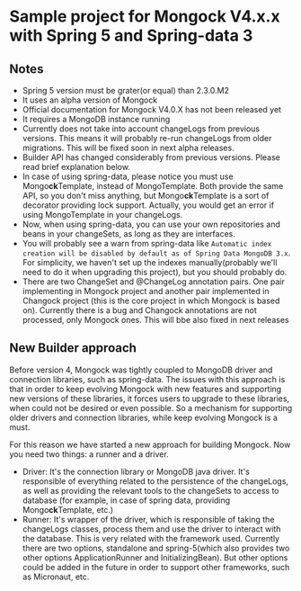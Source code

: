 
# Sample project for Mongock V4.x.x with Spring 5 and Spring-data 3

## Notes
* Spring 5 version must be grater(or equal) than 2.3.0.M2
* It uses an alpha version of Mongock
* Official documentation for Mongock V4.0.X has not been released yet
* It requires a MongoDB instance running
* Currently does not take into account changeLogs from previous versions. 
This means it will probably re-run changeLogs from older migrations. 
This will be fixed soon in next alpha releases.
* Builder API has changed considerably from previous versions. Please read brief explanation below.
* In case of using spring-data, please notice you must use Mongo**ck**Template, instead of MongoTemplate.
Both provide the same API, so you don't miss anything, but Mongo**ck**Template is a sort of decorator providing 
lock support. Actually, you would get an error if using MongoTemplate in your changeLogs.
* Now, when using spring-data, you can use your own repositories and beans in your changeSets, as long as they are interfaces.
* You will probably see a warn from spring-data like `Automatic index creation will be disabled by default as of Spring Data MongoDB 3.x`.
For simplicity, we haven't set up the indexes manually(probably we'll need to do it when upgrading this project), but you should probably do.
* There are two ChangeSet and @ChangeLog annotation pairs. One pair implementing in Mongock project and another pair implemented in Changock project
(this is the core project in which Mongock is based on). Currently there is a bug and Changock annotations are not processed, only Mongock ones. This will bbe
also fixed in next releases

## New Builder approach
Before version 4, Mongock was tightly coupled to MongoDB driver and connection libraries, such as spring-data.
The issues with this approach is that in order to keep evolving Mongock with new features and supporting new versions
of these libraries, it forces users to upgrade to these libraries, when could not be desired or even possible.
So a mechanism for supporting older drivers and connection libraries, while keep evolving Mongock is a must.

For this reason we have started a new approach for building Mongock. Now you need two things: a runner and a driver.
* Driver: It's the connection library or MongoDB java driver. It's responsible of everything related to the persistence 
of the changeLogs, as well as  providing the relevant tools to the changeSets to access to database
(for example, in case of spring data, providing Mongo**ck**Template, etc.)
* Runner: It's wrapper of the driver, which is responsible of taking the changeLogs classes, process them and use
the driver to interact with the database. This is very related with the framework used. Currently there are two options, 
standalone and spring-5(which also provides two other options ApplicationRunner and InitializingBean). But other options 
could be added in the future in order to support other frameworks, such as Micronaut, etc.





